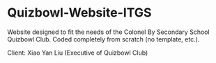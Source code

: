 # Quizbowl-Website-ITGS
Website designed to fit the needs of the Colonel By Secondary School Quizbowl Club. Coded completely from scratch (no template, etc.).

Client: Xiao Yan Liu (Executive of Quizbowl Club)
